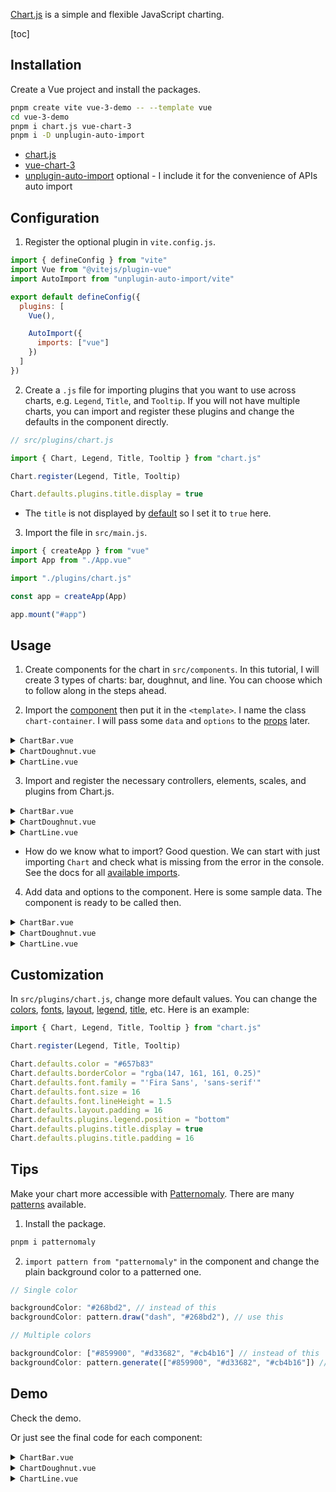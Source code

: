 [Chart.js](https://www.chartjs.org/) is a simple and flexible JavaScript charting.

[toc]

## Installation

Create a Vue project and install the packages.

```zsh
pnpm create vite vue-3-demo -- --template vue
cd vue-3-demo
pnpm i chart.js vue-chart-3
pnpm i -D unplugin-auto-import
```

- [chart.js](https://www.npmjs.com/package/chart.js)
- [vue-chart-3](https://www.npmjs.com/package/vue-chart-3)
- [unplugin-auto-import](https://www.npmjs.com/package/unplugin-auto-import) <carbon-arrow-right /> optional - I include it for the convenience of APIs auto import

## Configuration

1. Register the optional plugin in `vite.config.js`.

```js
import { defineConfig } from "vite"
import Vue from "@vitejs/plugin-vue"
import AutoImport from "unplugin-auto-import/vite"

export default defineConfig({
  plugins: [
    Vue(),

    AutoImport({
      imports: ["vue"]
    })
  ]
})
```

2. Create a `.js` file for importing plugins that you want to use across charts, e.g. `Legend`, `Title`, and `Tooltip`. If you will not have multiple charts, you can import and register these plugins and change the defaults in the component directly.

```js
// src/plugins/chart.js

import { Chart, Legend, Title, Tooltip } from "chart.js"

Chart.register(Legend, Title, Tooltip)

Chart.defaults.plugins.title.display = true
```

- The `title` is not displayed by [default](https://www.chartjs.org/docs/latest/configuration/title.html#title-configuration) so I set it to `true` here.

3. Import the file in `src/main.js`.

```js
import { createApp } from "vue"
import App from "./App.vue"

import "./plugins/chart.js"

const app = createApp(App)

app.mount("#app")
```

## Usage

1. Create components for the chart in `src/components`. In this tutorial, I will create 3 types of charts: bar, doughnut, and line. You can choose which to follow along in the steps ahead.

2. Import the [component](https://vue-chart-3.netlify.app/components/#list-of-all-components) then put it in the `<template>`. I name the class `chart-container`. I will pass some `data` and `options` to the [props](https://vue-chart-3.netlify.app/components/#all-components-props) later.

<details>
<summary><code>ChartBar.vue</code></summary>

```vue
<template>
  <BarChart
    :chart-data="data"
    :options="options"
    css-classes="chart-container" />
</template>

<script setup>
import { BarChart } from "vue-chart-3"
</script>
```

</details>

<details>
<summary><code>ChartDoughnut.vue</code></summary>

```vue
<template>
  <DoughnutChart
    :chart-data="data"
    :options="options"
    css-classes="chart-container" />
</template>

<script setup>
import { DoughnutChart } from "vue-chart-3"
</script>
```

</details>

<details>
<summary><code>ChartLine.vue</code></summary>

```vue
<template>
  <LineChart
    :chart-data="data"
    :options="options"
    css-classes="chart-container" />
</template>

<script setup>
import { LineChart } from "vue-chart-3"
</script>
```

</details>

3. Import and register the necessary controllers, elements, scales, and plugins from Chart.js.

<details>
<summary><code>ChartBar.vue</code></summary>

```js
import {
  Chart,
  BarController,
  CategoryScale,
  LinearScale,
  BarElement
} from "chart.js"

Chart.register(BarController, CategoryScale, LinearScale, BarElement)
```

</details>

<details>
<summary><code>ChartDoughnut.vue</code></summary>

```js
import { Chart, DoughnutController, ArcElement } from "chart.js"

Chart.register(DoughnutController, ArcElement)
```

</details>

<details>
<summary><code>ChartLine.vue</code></summary>

```js
import {
  Chart,
  LinearScale,
  LineElement,
  LineController,
  CategoryScale,
  PointElement
} from "chart.js"

Chart.register(
  LinearScale,
  LineElement,
  LineController,
  CategoryScale,
  PointElement
)
```

</details>

- How do we know what to import? Good question. We can start with just importing `Chart` and check what is missing from the error in the console. See the docs for all [available imports](https://www.chartjs.org/docs/latest/getting-started/integration.html#bundlers-webpack-rollup-etc).

4. Add data and options to the component. Here is some sample data. The component is ready to be called then.

<details>
<summary><code>ChartBar.vue</code></summary>

```js
const dataValues = ref([
  [1, 3, 5, 7, 2, 4, 6],
  [1, 5, 2, 6, 3, 7, 4]
])

const data = computed(() => ({
  labels: ["Sun", "Mon", "Tue", "Wed", "Thu", "Fri", "Sat"],

  datasets: [
    {
      label: "Foo",
      data: dataValues.value[0],
      backgroundColor: "#268bd2"
    },
    {
      label: "Bar",
      data: dataValues.value[1],
      backgroundColor: "#2aa198"
    }
  ]
}))

const options = ref({
  plugins: {
    title: {
      text: "Bar"
    }
  }
})
```

</details>

<details>
<summary><code>ChartDoughnut.vue</code></summary>

```js
const dataValues = ref([10, 20, 40])

const data = computed(() => ({
  labels: ["Foo", "Bar", "Baz"],

  datasets: [
    {
      data: dataValues.value,
      backgroundColor: ["#859900", "#d33682", "#cb4b16"]
    }
  ]
}))

const options = ref({
  elements: {
    arc: {
      borderColor: "#073642"
    }
  },

  plugins: {
    title: {
      text: "Doughnut"
    }
  }
})
```

</details>

<details>
<summary><code>ChartLine.vue</code></summary>

```js
const dataValues = ref([12, 14, 16, 18, 11, 13, 15])

const data = computed(() => ({
  labels: ["Sun", "Mon", "Tue", "Wed", "Thu", "Fri", "Sat"],

  datasets: [
    {
      label: "Foo",
      data: dataValues.value,
      borderColor: "#dc322f"
    }
  ]
}))

const options = ref({
  scales: {
    y: {
      beginAtZero: true
    }
  },

  plugins: {
    title: {
      text: "Line"
    }
  }
})
```

</details>

## Customization

In `src/plugins/chart.js`, change more default values. You can change the [colors](https://www.chartjs.org/docs/latest/general/colors.html#colors), [fonts](https://www.chartjs.org/docs/latest/general/fonts.html#fonts), [layout](https://www.chartjs.org/docs/latest/configuration/layout.html#layout), [legend](https://www.chartjs.org/docs/latest/configuration/legend.html#legend), [title](https://www.chartjs.org/docs/latest/configuration/title.html#title), etc. Here is an example:

```js
import { Chart, Legend, Title, Tooltip } from "chart.js"

Chart.register(Legend, Title, Tooltip)

Chart.defaults.color = "#657b83"
Chart.defaults.borderColor = "rgba(147, 161, 161, 0.25)"
Chart.defaults.font.family = "'Fira Sans', 'sans-serif'"
Chart.defaults.font.size = 16
Chart.defaults.font.lineHeight = 1.5
Chart.defaults.layout.padding = 16
Chart.defaults.plugins.legend.position = "bottom"
Chart.defaults.plugins.title.display = true
Chart.defaults.plugins.title.padding = 16
```

## Tips

Make your chart more accessible with [Patternomaly](https://github.com/ashiguruma/patternomaly). There are many [patterns](https://github.com/ashiguruma/patternomaly#pattern-keys) available.

1. Install the package.

```zsh
pnpm i patternomaly
```

2. `import pattern from "patternomaly"` in the component and change the plain background color to a patterned one.

```js
// Single color

backgroundColor: "#268bd2", // instead of this
backgroundColor: pattern.draw("dash", "#268bd2"), // use this

// Multiple colors

backgroundColor: ["#859900", "#d33682", "#cb4b16"] // instead of this
backgroundColor: pattern.generate(["#859900", "#d33682", "#cb4b16"]) // use this
```

## Demo

Check the <router-link :to="{ name: 'demo-chart-js' }">demo</router-link>.

Or just see the final code for each component:

<details>
<summary class="ml-0"><code>ChartBar.vue</code></summary>

<<< @/components/ChartBar.vue

</details>

<details>
<summary class="ml-0"><code>ChartDoughnut.vue</code></summary>

```vue
<template>
  <DoughnutChart
    :chart-data="data"
    :options="options"
    css-classes="chart-container" />
</template>

<script setup>
import pattern from "patternomaly"
import { DoughnutChart } from "vue-chart-3"
import { Chart, DoughnutController, ArcElement } from "chart.js"

Chart.register(DoughnutController, ArcElement)

const dataValues = ref([10, 20, 40])

const data = computed(() => ({
  labels: ["Foo", "Bar", "Baz"],

  datasets: [
    {
      data: dataValues.value,
      backgroundColor: pattern.generate(["#859900", "#d33682", "#cb4b16"])
    }
  ]
}))

const options = ref({
  elements: {
    arc: {
      borderColor: "#eee8d5"
    }
  },

  plugins: {
    title: {
      text: "Doughnut"
    }
  }
})
</script>
```

</details>

<details>
<summary class="ml-0"><code>ChartLine.vue</code></summary>

<<< @/components/ChartLine.vue

</details>
